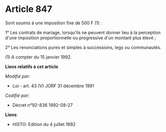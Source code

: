 # Article 847

Sont soumis à une imposition fixe de 500 F (1) :

1° Les contrats de mariage, lorsqu'ils ne peuvent donner lieu à la perception d'une imposition proportionnelle ou progressive
d'un montant plus élevé ;

2° Les renonciations pures et simples à successions, legs ou communautés.

(1) A compter du 15 janvier 1992.

**Liens relatifs à cet article**

_Modifié par_:

  - Loi - art. 43 (V) JORF 31 décembre 1991

_Codifié par_:

  - Décret n°92-836 1992-08-27

**Liens**:

  - HISTO: Edition du 4 juillet 1992
